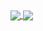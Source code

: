 
<a href="https://github.com/tsaklidis/tsaklidis">
  <img align="center" src="https://github-readme-stats.vercel.app/api?username=tsaklidis&count_private=true&show_icons=true&theme=vue-dark&include_all_commits=true" />
</a>
<a href="https://github.com/tsaklidis/tsaklidis">
  <img align="center" src="https://github-readme-stats.vercel.app/api/top-langs/?username=tsaklidis&exclude_repo=home-station&theme=vue-dark&layout=compact" />
</a>
